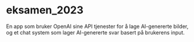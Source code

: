 # eksamen_2023

En app som bruker OpenAI sine API tjenester for å lage AI-genererte bilder, og et chat system som lager AI-genererte svar basert på brukerens input.
